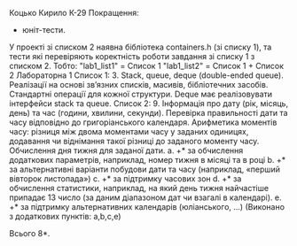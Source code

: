 Коцько Кирило К-29
Покращення: 
- юніт-тести.

У проекті зі списком 2 наявна бібліотека containers.h (зі списку 1),
та тести які перевіряють коректність роботи завдання зі списку 1 
з списком 2.
Тобто:
"lab1_list1" = Список 1
"lab1_list2" = Список 1 + Список 2
Лабораторна 1
Список 1:
3. Stack, queue, deque (double-ended queue). Реалізації на основі
зв’язних списків, масивів, бібліотечних засобів. Стандартні операції
для кожної структури. Deque має реалізовувати інтерфейси stack та
queue.
Список 2:
9. Інформація про дату (рік, місяць, день) та час (години, хвилини,
секунди). Перевірка правильності дати та часу відповідно до
григоріанського календаря. Арифметика моментів часу: різниця між
двома моментами часу у заданих одиницях, додавання чи віднімання
такої різниці до заданого моменту часу. Обчислення дня тижня для
заданої дати.
a. +* за обчислення додаткових параметрів, наприклад, номер
тижня в місяці та в році
b. +* за альтернативні варіанти побудови дати та часу (наприклад,
«перший вівторок листопада»)
c. +* за підтримку часових зон
d. +* за обчислення статистики, наприклад, на який день тижня
найчастіше припадає 13 число (за даним діапазоном дат чи
взагалі в календарі).
e. +* за підтримку альтернативних календарів (юліанського, …)
(Виконано з додаткових пунктів: a,b,c,e)

Всього 8*.
